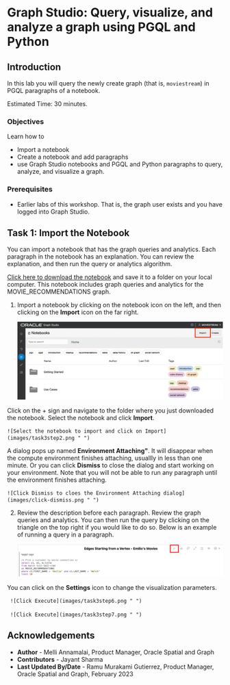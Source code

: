 # Graph Studio: Query, visualize, and analyze a graph using PGQL and Python

## Introduction

In this lab you will query the newly create graph (that is, `moviestream`) in PGQL paragraphs of a notebook.

Estimated Time: 30 minutes.

### Objectives

Learn how to
- Import a notebook
- Create a notebook and add paragraphs
- use Graph Studio notebooks and PGQL and Python paragraphs to query, analyze, and visualize a graph.

### Prerequisites

- Earlier labs of this workshop. That is, the graph user exists and you have logged into Graph Studio.

## Task 1: Import the Notebook

 You can import a notebook that has the graph queries and analytics. Each paragraph in the notebook has an explanation.  You can review the explanation, and then run the query or analytics algorithm.   

  [Click here to download the notebook](files/movie_recommendations_psalsa.dsnb) and save it to a folder on your local computer.  This notebook includes graph queries and analytics for the MOVIE_RECOMMENDATIONS graph.

 1. Import a notebook by clicking on the notebook icon on the left, and then clicking on the **Import** icon on the far right.

    ![Click the notebook icon and import the notebook](images/task3step1.png " ")

 Click on the + sign and navigate to the folder where you just downloaded the notebook.  Select the notebook and click **Import**.

    ![Select the notebook to import and click on Import](images/task3step2.png " ")

 A dialog pops up named **Environment Attaching"**. It will disappear when the compute environment finishes attaching, usuallly in less than one minute. Or you can click **Dismiss** to close the dialog and start working on your environment. Note that you will not be able to run any paragraph until the environment finishes attaching.

    ![Click Dismiss to cloes the Environment Attaching dialog](images/click-dismiss.png " ")

 2. Review the description before each paragraph.   Review the graph queries and analytics.   You can then run the query by clicking on the triangle on the top right if you would like to do so.  Below is an example of running a query in a paragraph.  

     ![Click Execute](images/task3step4.png " ")

 You can click on the **Settings** icon to change the visualization parameters.

     ![Click Execute](images/task3step6.png " ")

     ![Click Execute](images/task3step7.png " ")

## Acknowledgements
* **Author** - Melli Annamalai, Product Manager, Oracle Spatial and Graph
* **Contributors** -  Jayant Sharma
* **Last Updated By/Date** - Ramu Murakami Gutierrez, Product Manager, Oracle Spatial and Graph, February 2023
